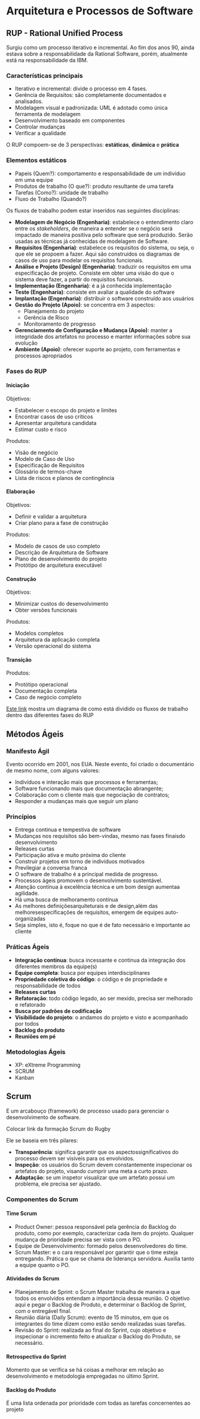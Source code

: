 # Arquitetura e Processos de Software

## RUP - Rational Unified Process

Surgiu como um processo iterativo e incremental. Ao fim dos anos 90, ainda estava sobre a responsabilidade da Rational Software, porém, atualmente está na responsabilidade da IBM.

### Características principais

* Iterativo e incremental: divide o processo em 4 fases.
* Gerência de Requisitos: são completamente documentados e analisados.
* Modelagem visual e padronizada: UML é adotado como única ferramenta de modelagem
* Desenvolvimento baseado em componentes
* Controlar mudanças
* Verificar a qualidade

O RUP compoem-se de 3 perspectivas: **estáticas**, **dinâmica** e **prática**

### Elementos estáticos

* Papeis (Quem?): comportamento e responsabilidade de um indivíduo em uma equipe
* Produtos de trabalho (O que?): produto resultante de uma tarefa
* Tarefas (Como?): unidade de trabalho
* Fluxo de Trabalho (Quando?)

Os fluxos de trabalho podem estar inseridos nas seguintes disciplinas:

* **Modelagem de Negócio (Engenharia)**: estabelece o entendimento claro entre os *stakeholders*, de maneira a entender se o negócio será impactado de maneira positiva pelo software que será produzido. Serão usadas as técnicas já conhecidas de modelagem de Software.
* **Requisitos (Engenharia)**: estabelece os requisitos do sistema, ou seja, o que ele se propoem a fazer. Aqui são construídos os diagramas de casos de uso para modelar os requisitos funcionais.
* **Análise e Projeto (Design) (Engenharia)**: traduzir os requisitos em uma especificação de projeto. Consiste em obter uma visão do que o sistema deve fazer, a partir do requisitos funcionais.
* **Implementação (Engenharia)**: é a já conhecida implementação
* **Teste (Engenharia)**: consiste em avaliar a qualidade do software
* **Implantação (Engenharia)**: distribuir o software construído aos usuários
* **Gestão do Projeto (Apoio)**: se concentra em 3 aspectos:
	* Planejamento do projeto
	* Gerência de Risco
	* Monitoramento de progresso
* **Gerenciamento de Configuração e Mudança (Apoio)**: manter a integridade dos artefatos no processo e manter informações sobre sua evolução
* **Ambiente (Apoio)**: oferecer suporte ao projeto, com ferramentas e processos apropriados

### Fases do RUP

#### Iniciação

Objetivos:
* Estabelecer o escopo do projeto e limites
* Encontrar casos de uso críticos
* Apresentar arquitetura candidata
* Estimar custo e risco

Produtos:
* Visão de negócio
* Modelo de Caso de Uso
* Especificação de Requisitos
* Glossário de termos-chave
* Lista de riscos e planos de contingência

#### Elaboração

Objetivos:
* Definir e validar a arquitetura
* Criar plano para a fase de construção

Produtos:
* Modelo de casos de uso completo
* Descrição de Arquitetura de Software
* Plano de desenvolvimento do projeto
* Protótipo de arquitetura executável

#### Construção

Objetivos:
* Minimizar custos do desenvolvimento
* Obter versões funcionais

Produtos:
* Modelos completos
* Arquitetura da aplicação completa
* Versão operacional do sistema

#### Transição

Produtos:
* Protótipo operacional
* Documentação completa
* Caso de negócio completo

[Este link](https://sieodoesteves.files.wordpress.com/2014/10/rup-fases.jpg) mostra um diagrama de como está dividido os fluxos de trabalho dentro das diferentes fases do RUP

## Métodos Ágeis

### Manifesto Ágil

Evento ocorrido em 2001, nos EUA. Neste evento, foi criado o documentário de mesmo nome, com alguns valores:

* Indivíduos e interação mais que processos e ferramentas;
* Software funcionando mais que documentação abrangente;
* Colaboração com o cliente mais que negociação de contratos;
* Responder a mudanças mais que seguir um plano

### Princípios

* Entrega continua e tempestiva de software
* Mudanças nos requisitos são bem-vindas, mesmo nas fases finaisdo desenvolvimento
* Releases curtas
* Participação ativa e muito próxima do cliente
* Construir projetos em torno de indivíduos motivados
* Previlegiar a conversa franca
* O software de trabalho é a principal medida de progresso.
* Processos ágeis promovem o desenvolvimento sustentável.
*  Atenção contínua à excelência técnica e um bom design aumentaa agilidade.
* Há uma busca de melhoramento contínua
* As melhores definiçõesarquiteturais e de design,além das melhoresespecificações de requisitos, emergem de equipes auto-organizadas
* Seja simples, isto é, foque no que é de fato necessário e importante ao cliente

### Práticas Ágeis

* **Integração contínua**: busca incessante e continua da integração dos diferentes membros da equipe(s)
* **Equipe completa**: busca por equipes interdisciplinares
* **Propriedade coletiva do código**: o código e de propriedade e responsabilidade de todos
* **Releases curtas**
* **Refatoração**: todo código legado, ao ser mexido, precisa ser melhorado e refatorado
* **Busca por padrões de codificação**
* **Visibilidade do projeto**: o andamos do projeto e visto e acompanhado por todos
* **Backlog do produto**
* **Reuniões em pé**

### Metodologias Ágeis

* XP: eXtreme Programming
* SCRUM
* Kanban

## Scrum

E um arcabouço (framework) de processo usado para gerenciar o desenvolvimento de software.

Colocar link da formação Scrum do Rugby

Ele se baseia em três pilares:

* **Transparência**: significa garantir que os aspectossignificativos do processo devem ser visíveis para os envolvidos.
* **Inspeção**: os usuários do Scrum devem constantemente inspecionar os artefatos do projeto, visando cumprir uma meta a curto prazo.
* **Adaptação**: se um inspetor visualizar que um artefato possui um problema, ele precisa ser ajustado.

### Componentes do Scrum

#### Time Scrum

* Product Owner: pessoa responsável pela gerência do Backlog do produto, como por exemplo, caracterizar cada item do projeto. Qualquer mudança de prioridade precisa ser vista com o PO.
* Equipe de Desenvolvimento: formado pelos desenvolvedores do time.
* Scrum Master: e o cara responsável por garantir que o time esteja entregando. Prática o que se chama de liderança servidora. Auxilia tanto a equipe quanto o PO.

#### Atividades do Scrum

* Planejamento de Sprint: o Scrum Master trabalha de maneira a que todos os envolvidos entendam a importância dessa reunião. O objetivo aqui e pegar o Backlog de Produto, e determinar o Backlog de Sprint, com o entregável final.
* Reunião diária (Daily Scrum): evento de 15 minutos, em que os integrantes do time dizem como estão sendo realizadas suas tarefas.
* Revisão do Sprint: realizada ao final do Sprint, cujo objetivo e inspecionar o incremento feito e atualizar o Backlog do Produto, se necessário.

#### Retrospectiva do Sprint

Momento que se verifica se há coisas a melhorar em relação ao desenvolvimento e metodologia empregadas no último Sprint.

#### Backlog do Produto

É uma lista ordenada por prioridade com todas as tarefas concernentes ao projeto
